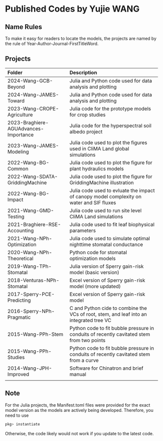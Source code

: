 # Published Codes by Yujie WANG

## Name Rules
To make it easy for readers to locate the models, the projects are named by the rule of Year-Author-Journal-FirstTitleWord.

## Projects
| Folder                                | Description                                                                               |
|:--------------------------------------|:------------------------------------------------------------------------------------------|
| 2024-Wang-GCB-Beyond                  | Julia and Python code used for data analysis and plotting                                 |
| 2024-Wang-JAMES-Toward                | Julia and Python code used for data analysis and plotting                                 |
| 2023-Wang-CROPE-Agriculture           | Julia code for the prototype models for crop studies                                      |
| 2023-Braghiere-AGUAdvances-Importance | Julia code for the hyperspectral soil albedo project                                      |
| 2023-Wang-JAMES-Modeling              | Julia code used to plot the figures used in CliMA Land global simulations                 |
| 2022-Wang-BG-Common                   | Julia code used to plot the figure for plant hydraulics models                            |
| 2022-Wang-SDATA-GriddingMachine       | Julia code used to plot the figure for GriddingMachine illustration                       |
| 2022-Wang-BG-Impact                   | Julia code used to evluate the impact of canopy model complexity on water and SIF fluxes  |
| 2021-Wang-GMD-Testing                 | Julia code used to run site level CliMA Land simulations                                  |
| 2021-Braghiere-RSE-Accounting         | Julia code used to fit leaf biophysical parameters                                        |
| 2021-Wang-NPh-Optimization            | Julia code used to simulate optimal nighttime stomatal conductance                        |
| 2020-Wang-NPh-Theoretical             | Python code for stomatal optimization models                                              |
| 2019-Wang-TPh-Stomatal                | Julia version of Sperry gain-risk model (basic version)                                   |
| 2018-Venturas-NPh-Stomatal            | Excel version of Sperry gain-risk model (more updated)                                    |
| 2017-Sperry-PCE-Predicting            | Excel version of Sperry gain-risk model                                                   |
| 2016-Sperry-NPh-Pragmatic             | C and Python cide to combine the VCs of root, stem, and leaf into an integrated tree VC   |
| 2015-Wang-PPh-Stem                    | Python code to fit bubble pressure in conduits of recently cavitated stem from two points |
| 2015-Wang-PPh-Studies                 | Python code to fit bubble pressure in conduits of recently cavitated stem from a curve    |
| 2014-Wang-JPH-Improved                | Software for Chinatron and brief manual                                                   |
|||

## Note
For the Julia projects, the Manifest.toml files were provided for the exact model version as the models are actively being developed. Therefore, you need to use
```julia
pkg> instantiate
```
Otherwise, the code likely would not work if you update to the latest code.
